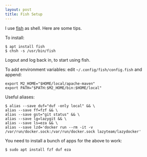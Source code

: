 ```yaml
---
layout: post
title: Fish Setup
---
```


I use [fish](https://fishshell.com/) as shell. Here are some tips.

To install:
```fish
$ apt install fish
$ chsh -s /usr/bin/fish
```
Logout and log back in, to start using fish.

To add environment variables: edit `~/.config/fish/config.fish`
and append:
```fish
export M2_HOME="$HOME/local/apache-maven"
export PATH="$PATH:$M2_HOME/bin:$HOME/local"
```

Useful aliases:
```fish
$ alias --save duf="duf -only local" && \
alias --save ff=fzf && \
alias --save gst="git status" && \
alias --save lg=lazygit && \
alias --save ls=eza && \
alias --save lzd='docker run --rm -it -v /var/run/docker.sock:/var/run/docker.sock lazyteam/lazydocker'
```
You need to install a bunch of apps for the above to work:
```bash
$ sudo apt install fzf duf eza
```

